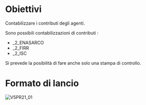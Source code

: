 # Obiettivi
Contabilizzare i contributi degli agenti.

Sono possibili contabilizzazioni di contributi : 
 * _2_ENASARCO
 * _2_FIRR
 * _2_ISC

Si prevede la posibilità di fare anche solo una stampa di controllo.

# Formato di lancio
![V5PR21_01](http://localhost:3000/immagini/MBDOC_OGG-P_V5PR21/V5PR21_01.png)
